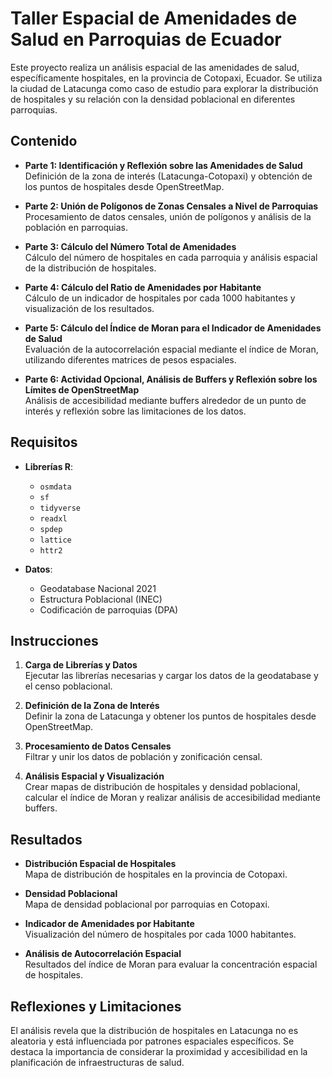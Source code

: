 # Taller Espacial de Amenidades de Salud en Parroquias de Ecuador

Este proyecto realiza un análisis espacial de las amenidades de salud, específicamente hospitales, en la provincia de Cotopaxi, Ecuador. Se utiliza la ciudad de Latacunga como caso de estudio para explorar la distribución de hospitales y su relación con la densidad poblacional en diferentes parroquias.

## Contenido

- **Parte 1: Identificación y Reflexión sobre las Amenidades de Salud**  
  Definición de la zona de interés (Latacunga-Cotopaxi) y obtención de los puntos de hospitales desde OpenStreetMap.

- **Parte 2: Unión de Polígonos de Zonas Censales a Nivel de Parroquias**  
  Procesamiento de datos censales, unión de polígonos y análisis de la población en parroquias.

- **Parte 3: Cálculo del Número Total de Amenidades**  
  Cálculo del número de hospitales en cada parroquia y análisis espacial de la distribución de hospitales.

- **Parte 4: Cálculo del Ratio de Amenidades por Habitante**  
  Cálculo de un indicador de hospitales por cada 1000 habitantes y visualización de los resultados.

- **Parte 5: Cálculo del Índice de Moran para el Indicador de Amenidades de Salud**  
  Evaluación de la autocorrelación espacial mediante el índice de Moran, utilizando diferentes matrices de pesos espaciales.

- **Parte 6: Actividad Opcional, Análisis de Buffers y Reflexión sobre los Límites de OpenStreetMap**  
  Análisis de accesibilidad mediante buffers alrededor de un punto de interés y reflexión sobre las limitaciones de los datos.

## Requisitos

- **Librerías R**:  
  - `osmdata`
  - `sf`
  - `tidyverse`
  - `readxl`
  - `spdep`
  - `lattice`
  - `httr2`

- **Datos**:  
  - Geodatabase Nacional 2021
  - Estructura Poblacional (INEC)
  - Codificación de parroquias (DPA)

## Instrucciones

1. **Carga de Librerías y Datos**  
   Ejecutar las librerías necesarias y cargar los datos de la geodatabase y el censo poblacional.

2. **Definición de la Zona de Interés**  
   Definir la zona de Latacunga y obtener los puntos de hospitales desde OpenStreetMap.

3. **Procesamiento de Datos Censales**  
   Filtrar y unir los datos de población y zonificación censal.

4. **Análisis Espacial y Visualización**  
   Crear mapas de distribución de hospitales y densidad poblacional, calcular el índice de Moran y realizar análisis de accesibilidad mediante buffers.

## Resultados

- **Distribución Espacial de Hospitales**  
  Mapa de distribución de hospitales en la provincia de Cotopaxi.

- **Densidad Poblacional**  
  Mapa de densidad poblacional por parroquias en Cotopaxi.

- **Indicador de Amenidades por Habitante**  
  Visualización del número de hospitales por cada 1000 habitantes.

- **Análisis de Autocorrelación Espacial**  
  Resultados del índice de Moran para evaluar la concentración espacial de hospitales.

## Reflexiones y Limitaciones

El análisis revela que la distribución de hospitales en Latacunga no es aleatoria y está influenciada por patrones espaciales específicos. Se destaca la importancia de considerar la proximidad y accesibilidad en la planificación de infraestructuras de salud.
